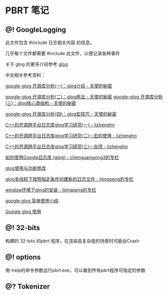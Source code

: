 # PBRT 笔记

## @! GoogleLogging

此文件包含 #include 日志相关内容 的信息。

几乎每个文件都需要 #include 此文件，以便记录各种事件

关于 glog 的更多介绍参考 [glog](../src/ext/glog/doc/glog.html)

中文相关参考资料：

[google-glog 开源库分析(一)：glog介绍 - 天使的秘密](http://www.cnblogs.com/davidyang2415/p/3861109.html)

[google-glog 开源库分析(二)：glog用法 - 天使的秘密](http://www.cnblogs.com/davidyang2415/p/3861112.html)
[google-glog 开源库分析(三)：glog核心类结构 - 天使的秘密](http://www.cnblogs.com/davidyang2415/p/3861118.html)

[google-glog 开源库分析(四)：glog宏技巧 - 天使的秘密](http://www.cnblogs.com/davidyang2415/p/3861120.html)

[C++的开源跨平台日志库glog学习研究(一) - lizhenghn](http://www.cnblogs.com/lizhenghn/p/3704749.html)

[C++的开源跨平台日志库glog学习研究(二)--宏的使用 - lizhenghn](http://www.cnblogs.com/lizhenghn/archive/2014/05/03/3705410.html)

[C++的开源跨平台日志库glog学习研究(三)--杂项 - lizhenghn](
http://www.cnblogs.com/lizhenghn/p/3720508.html)

[如何使用Google日志库 (glog) - chenguangxing3的专栏](http://blog.csdn.net/chenguangxing3/article/details/17150069)

[glog使用与功能修改](http://www.cppfans.org/1566.html)

[glog多线程下按照指定条件创建新的日志文件 - lijingpeng的专栏](
http://blog.csdn.net/lijingpengchina/article/details/9050539)

[window环境下glog的安装 - lijingpeng的专栏](http://blog.csdn.net/lijingpengchina/article/details/9047777)

[google glog 简单使用小结](https://www.jianshu.com/p/762b9602e07b)

[Google glog 使用](https://www.cnblogs.com/zhoug2020/p/5884598.html)



## @! 32-bits

构建的 32-bits 的pbrt 程序，在渲染高复杂度的场景时可能会Crash



## @! options 

用-help的命令参数运行pbrt.exe，可以看到所有pbrt程序可指定的参数



## @? Tokenizer




